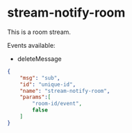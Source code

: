# stream-notify-room

This is a room stream.

Events available:

- deleteMessage

```json
{
    "msg": "sub",
    "id": "unique-id",
    "name": "stream-notify-room",
    "params":[
        "room-id/event",
        false
    ]
}
```
